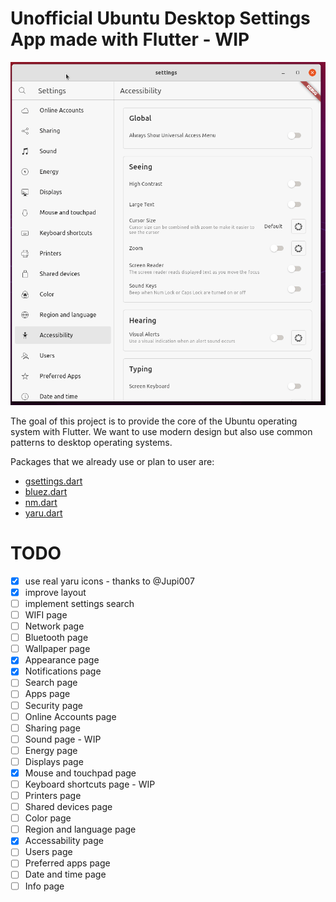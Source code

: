 # Unofficial Ubuntu Desktop Settings App made with Flutter - WIP

![](.github/images/wip.gif)

The goal of this project is to provide the core of the Ubuntu operating system with Flutter.
We want to use modern design but also use common patterns to desktop operating systems.

Packages that we already use or plan to user are:

- [gsettings.dart](https://github.com/canonical/gsettings.dart)
- [bluez.dart](https://github.com/canonical/bluez.dart)
- [nm.dart](https://github.com/canonical/nm.dart)
- [yaru.dart](https://github.com/ubuntu/yaru.dart)

# TODO

- [X] use real yaru icons - thanks to @Jupi007
- [X] improve layout
- [ ] implement settings search
- [ ] WIFI page
- [ ] Network page
- [ ] Bluetooth page
- [ ] Wallpaper page
- [X] Appearance page
- [X] Notifications page
- [ ] Search page
- [ ] Apps page
- [ ] Security page
- [ ] Online Accounts page
- [ ] Sharing page
- [ ] Sound page - WIP
- [ ] Energy page
- [ ] Displays page
- [X] Mouse and touchpad page
- [ ] Keyboard shortcuts page - WIP
- [ ] Printers page
- [ ] Shared devices page
- [ ] Color page
- [ ] Region and language page
- [X] Accessability page
- [ ] Users page
- [ ] Preferred apps page
- [ ] Date and time page
- [ ] Info page
